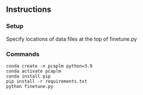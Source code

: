 ## Instructions

### Setup
Specify locations of data files at the top of finetune.py

### Commands
```
conda create -n pcaplm python=3.9
conda activate pcaplm
conda install pip
pip install -r requirements.txt
python finetune.py
```